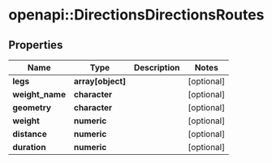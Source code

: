 # openapi::DirectionsDirectionsRoutes

## Properties
Name | Type | Description | Notes
------------ | ------------- | ------------- | -------------
**legs** | **array[object]** |  | [optional] 
**weight_name** | **character** |  | [optional] 
**geometry** | **character** |  | [optional] 
**weight** | **numeric** |  | [optional] 
**distance** | **numeric** |  | [optional] 
**duration** | **numeric** |  | [optional] 


